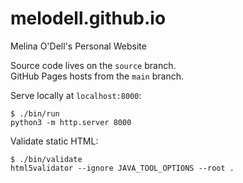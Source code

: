# melodell.github.io
Melina O'Dell's Personal Website

Source code lives on the `source` branch. \
GitHub Pages hosts from the `main` branch.

Serve locally at `localhost:8000`:

``` console
$ ./bin/run
python3 -m http.server 8000
```

Validate static HTML:

``` console
$ ./bin/validate
html5validator --ignore JAVA_TOOL_OPTIONS --root .
```

